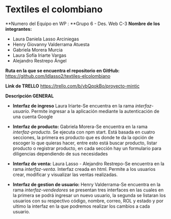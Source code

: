 # Textiles el colombiano

**Numero del Equipo en WP : **Grupo 6 - Des. Web C-3
**Nombre de los integrantes:**
- Laura Daniela Lasso Arciniegas
- Henry Giovanny Valderrama Atuesta
- Gabriela Morera Murcia
- 	Laura Sofía Iriarte Vargas
- 	Alejandro Restrepo Ángel

**Ruta en la que se encuentra el repositorio en GitHub:**
https://github.com/ldlasso2/textiles-elcolombiano

**Link de TRELLO**
https://trello.com/b/vbQqokBo/proyecto-mintic

**Descripción GENERAL**
- **Interfaz de ingreso** Laura Iriarte-Se encuentra en la rama *interfaz-usuario*. Permite ingresar a la aplicación mediante la autenticación de una cuenta Google

- **Interfaz de producto:** Gabriela Morera-Se encuentra en la rama *interfaz-producto*. Se ejecuta con npm start.
Está basada en cuatro secciones, la primera es producto que es donde te da la opción de escoger lo que quieras hacer, entre esto está buscar producto, listar producto o registrar producto, en cada sección hay un formulario para diligencias dependiendo de sus necesidades

- **Interfaz de venta:** Laura Lasso - Alejandro Restrepo-Se encuentra en la rama *interfaz-venta*. Interfaz creada en html. Permite a los usuarios crear, modificar y visualizar las ventas realizadas.

- **Interfaz de gestion de usuario:** Henry Valderrama-Se encuentra en la rama *interfaz-vendedores* se presentan tres interfaces en las cuales en la primera se podrá ingresar un nuevo usuario, la segunda se listaran los usuarios con su respectivo código, nombre, correo, ROL y estado y por ultimo la interfaz en la que podremos realizar los cambios a cada usuario.
